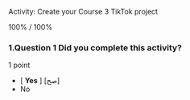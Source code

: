 Activity: Create your Course 3 TikTok project



100% / 100%




### 1.Question 1 Did you complete this activity?
1 point

* [ **Yes** ] [صح]
* No



